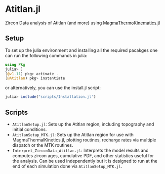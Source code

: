 # Atitlan.jl
Zircon Data analysis of Atitlan (and more) using [MagmaThermoKinematics.jl](https://github.com/boriskaus/MagmaThermoKinematics.jl)

## Setup
To set up the julia environment and installing all the required pacakges one can run the following commands in julia:
```julia
using Pkg
julia> ]
(@v1.11) pkg> activate .
(@Atitlan) pkg> instantiate
```
or alternatively, you can use the install.jl script:
```julia
julia> include("scripts/Installation.jl")
```

## Scripts
- `AtitlanSetup.jl`: Sets up the Atitlan region, including topography and initial conditions.
- `AtitlanSetup_MTK.jl`: Sets up the Atitlan region for use with MagmaThermalKinetics.jl, plotting routines, recharge rates via multiple dispatch or the MTK routines.
- `Interpret_ZirconData_Atitlan.jl`: Interprets the model results and computes zircon ages, cumulative PDF, and other statistics useful for the analysis. Can be used independently but it is designed to run at the end of each simulation done via `AtitlanSetup_MTK.jl`.
